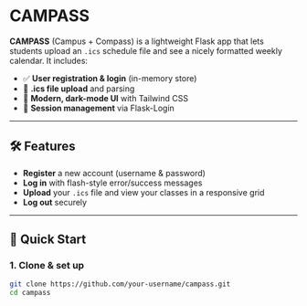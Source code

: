# CAMPASS

**CAMPASS** (Campus + Compass) is a lightweight Flask app that lets students upload an `.ics` schedule file and see a nicely formatted weekly calendar. It includes:

- ✅ **User registration & login** (in-memory store)  
- 📅 **.ics file upload** and parsing  
- 🔲 **Modern, dark-mode UI** with Tailwind CSS  
- 🔐 **Session management** via Flask-Login  

---

## 🛠️ Features

- **Register** a new account (username & password)  
- **Log in** with flash-style error/success messages  
- **Upload** your `.ics` file and view your classes in a responsive grid  
- **Log out** securely  

---

## 🚀 Quick Start

### 1. Clone & set up

```bash
git clone https://github.com/your-username/campass.git
cd campass
